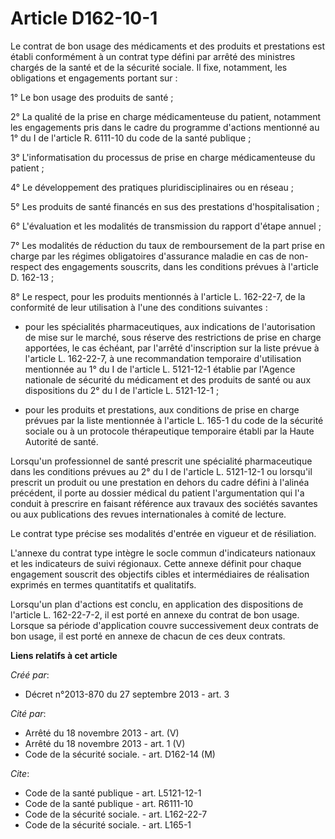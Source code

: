 # Article D162-10-1

Le contrat de bon usage des médicaments et des produits et prestations est établi conformément à un contrat type défini par
arrêté des ministres chargés de la santé et de la sécurité sociale. Il fixe, notamment, les obligations et engagements
portant sur : 

1° Le bon usage des produits de santé ; 

2° La qualité de la prise en charge médicamenteuse du patient, notamment les engagements pris dans le cadre du programme
d'actions mentionné au 1° du I de l'article R. 6111-10 du code de la santé publique ; 

3° L'informatisation du processus de prise en charge médicamenteuse du patient ; 

4° Le développement des pratiques pluridisciplinaires ou en réseau ; 

5° Les produits de santé financés en sus des prestations d'hospitalisation ; 

6° L'évaluation et les modalités de transmission du rapport d'étape annuel ; 

7° Les modalités de réduction du taux de remboursement de la part prise en charge par les régimes obligatoires d'assurance
maladie en cas de non-respect des engagements souscrits, dans les conditions prévues à l'article D. 162-13 ; 

8° Le respect, pour les produits mentionnés à l'article L. 162-22-7, de la conformité de leur utilisation à l'une des
conditions suivantes :

- pour les spécialités pharmaceutiques, aux indications de l'autorisation de mise sur le marché, sous réserve des
restrictions de prise en charge apportées, le cas échéant, par l'arrêté d'inscription sur la liste prévue à l'article L.
162-22-7, à une recommandation temporaire d'utilisation mentionnée au 1° du I de l'article L. 5121-12-1 établie par l'Agence
nationale de sécurité du médicament et des produits de santé ou aux dispositions du 2° du I de l'article L. 5121-12-1 ;

- pour les produits et prestations, aux conditions de prise en charge prévues par la liste mentionnée à l'article L. 165-1 du
code de la sécurité sociale ou à un protocole thérapeutique temporaire établi par la Haute Autorité de santé. 

Lorsqu'un professionnel de santé prescrit une spécialité pharmaceutique dans les conditions prévues au 2° du I de l'article
L. 5121-12-1 ou lorsqu'il prescrit un produit ou une prestation en dehors du cadre défini à l'alinéa précédent, il porte au
dossier médical du patient l'argumentation qui l'a conduit à prescrire en faisant référence aux travaux des sociétés savantes
ou aux publications des revues internationales à comité de lecture. 

Le contrat type précise ses modalités d'entrée en vigueur et de résiliation. 

L'annexe du contrat type intègre le socle commun d'indicateurs nationaux et les indicateurs de suivi régionaux. Cette annexe
définit pour chaque engagement souscrit des objectifs cibles et intermédiaires de réalisation exprimés en termes quantitatifs
et qualitatifs. 

Lorsqu'un plan d'actions est conclu, en application des dispositions de l'article L. 162-22-7-2, il est porté en annexe du
contrat de bon usage. Lorsque sa période d'application couvre successivement deux contrats de bon usage, il est porté en
annexe de chacun de ces deux contrats.

**Liens relatifs à cet article**

_Créé par_:

  - Décret n°2013-870 du 27 septembre 2013 - art. 3

_Cité par_:

  - Arrêté du 18 novembre 2013 - art. (V)
  - Arrêté du 18 novembre 2013 - art. 1 (V)
  - Code de la sécurité sociale. - art. D162-14 (M)

_Cite_:

  - Code de la santé publique - art. L5121-12-1
  - Code de la santé publique - art. R6111-10
  - Code de la sécurité sociale. - art. L162-22-7
  - Code de la sécurité sociale. - art. L165-1
